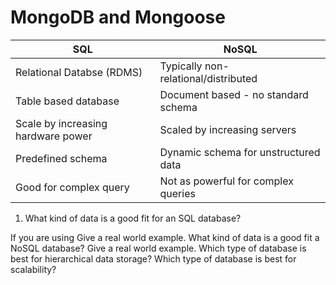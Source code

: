 # MongoDB and Mongoose

|                SQL                 |                   NoSQL              |
|------------------------------------|--------------------------------------|
| Relational Databse (RDMS)          | Typically non-relational/distributed |
| Table based database               | Document based - no standard schema  |
| Scale by increasing hardware power | Scaled by increasing servers         |
| Predefined schema                  | Dynamic schema for unstructured data |
| Good for complex query             | Not as powerful for complex queries  |



1. What kind of data is a good fit for an SQL database?

If you are using 
    Give a real world example.
    What kind of data is a good fit a NoSQL database?
    Give a real world example.
    Which type of database is best for hierarchical data storage?
    Which type of database is best for scalability?
